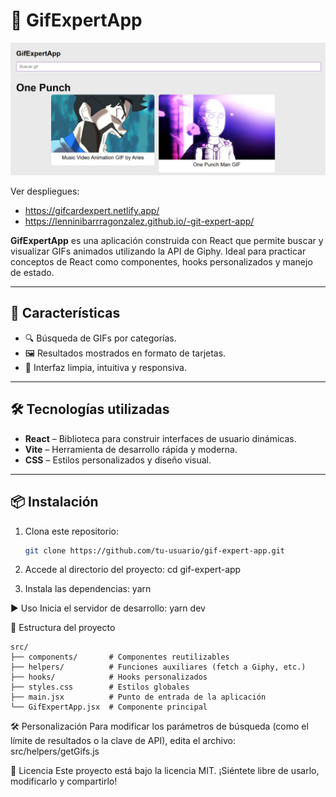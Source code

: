 # 🎯 GifExpertApp

![GifExpertApp Screenshot](src/assets/img/screen-proyect.png)

Ver despliegues:

- https://gifcardexpert.netlify.app/
- https://lenninibarrragonzalez.github.io/-git-expert-app/

**GifExpertApp** es una aplicación construida con React que permite buscar y visualizar GIFs animados utilizando la API de Giphy. Ideal para practicar conceptos de React como componentes, hooks personalizados y manejo de estado.

---

## 🚀 Características

- 🔍 Búsqueda de GIFs por categorías.
- 🖼️ Resultados mostrados en formato de tarjetas.
- 🧭 Interfaz limpia, intuitiva y responsiva.

---

## 🛠️ Tecnologías utilizadas

- **React** – Biblioteca para construir interfaces de usuario dinámicas.
- **Vite** – Herramienta de desarrollo rápida y moderna.
- **CSS** – Estilos personalizados y diseño visual.

---

## 📦 Instalación

1. Clona este repositorio:
   ```bash
   git clone https://github.com/tu-usuario/gif-expert-app.git
   ```
2. Accede al directorio del proyecto:
   cd gif-expert-app

3. Instala las dependencias:
   yarn

▶️ Uso
Inicia el servidor de desarrollo:
yarn dev

📁 Estructura del proyecto

```text
src/
├── components/       # Componentes reutilizables
├── helpers/          # Funciones auxiliares (fetch a Giphy, etc.)
├── hooks/            # Hooks personalizados
├── styles.css        # Estilos globales
├── main.jsx          # Punto de entrada de la aplicación
└── GifExpertApp.jsx  # Componente principal
```

🛠️ Personalización
Para modificar los parámetros de búsqueda (como el límite de resultados o la clave de API), edita el archivo:
src/helpers/getGifs.js

📄 Licencia
Este proyecto está bajo la licencia MIT.
¡Siéntete libre de usarlo, modificarlo y compartirlo!

```

```
